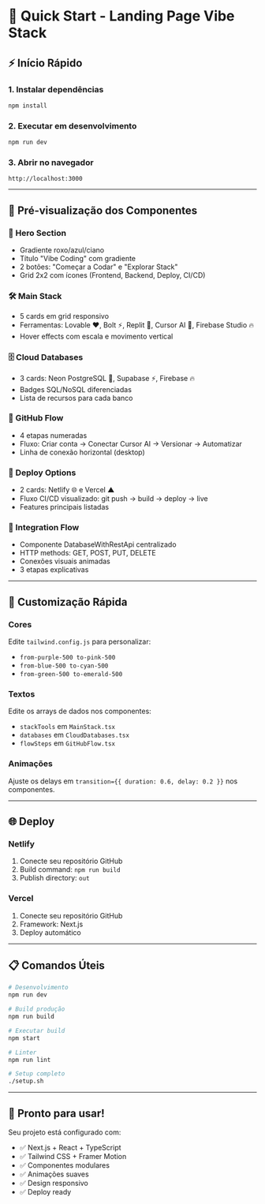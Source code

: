 # 🚀 Quick Start - Landing Page Vibe Stack

## ⚡ Início Rápido

### 1. Instalar dependências
```bash
npm install
```

### 2. Executar em desenvolvimento
```bash
npm run dev
```

### 3. Abrir no navegador
```
http://localhost:3000
```

---

## 📱 Pré-visualização dos Componentes

### 🎯 Hero Section
- Gradiente roxo/azul/ciano
- Título "Vibe Coding" com gradiente
- 2 botões: "Começar a Codar" e "Explorar Stack"
- Grid 2x2 com ícones (Frontend, Backend, Deploy, CI/CD)

### 🛠️ Main Stack
- 5 cards em grid responsivo
- Ferramentas: Lovable ❤️, Bolt ⚡, Replit 🔧, Cursor AI 🎯, Firebase Studio 🔥
- Hover effects com escala e movimento vertical

### 🗄️ Cloud Databases
- 3 cards: Neon PostgreSQL 🐘, Supabase ⚡, Firebase 🔥
- Badges SQL/NoSQL diferenciadas
- Lista de recursos para cada banco

### 🐙 GitHub Flow
- 4 etapas numeradas
- Fluxo: Criar conta → Conectar Cursor AI → Versionar → Automatizar
- Linha de conexão horizontal (desktop)

### 🚀 Deploy Options
- 2 cards: Netlify 🌐 e Vercel ▲
- Fluxo CI/CD visualizado: git push → build → deploy → live
- Features principais listadas

### 🔗 Integration Flow
- Componente DatabaseWithRestApi centralizado
- HTTP methods: GET, POST, PUT, DELETE
- Conexões visuais animadas
- 3 etapas explicativas

---

## 🎨 Customização Rápida

### Cores
Edite `tailwind.config.js` para personalizar:
- `from-purple-500 to-pink-500`
- `from-blue-500 to-cyan-500`
- `from-green-500 to-emerald-500`

### Textos
Edite os arrays de dados nos componentes:
- `stackTools` em `MainStack.tsx`
- `databases` em `CloudDatabases.tsx`
- `flowSteps` em `GitHubFlow.tsx`

### Animações
Ajuste os delays em `transition={{ duration: 0.6, delay: 0.2 }}` nos componentes.

---

## 🌐 Deploy

### Netlify
1. Conecte seu repositório GitHub
2. Build command: `npm run build`
3. Publish directory: `out`

### Vercel
1. Conecte seu repositório GitHub
2. Framework: Next.js
3. Deploy automático

---

## 📋 Comandos Úteis

```bash
# Desenvolvimento
npm run dev

# Build produção
npm run build

# Executar build
npm start

# Linter
npm run lint

# Setup completo
./setup.sh
```

---

## 🎉 Pronto para usar!

Seu projeto está configurado com:
- ✅ Next.js + React + TypeScript
- ✅ Tailwind CSS + Framer Motion
- ✅ Componentes modulares
- ✅ Animações suaves
- ✅ Design responsivo
- ✅ Deploy ready